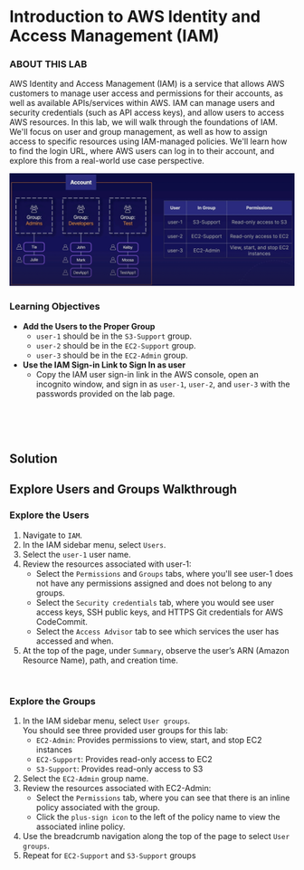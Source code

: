 # Introduction to AWS Identity and Access Management (IAM)

### ABOUT THIS LAB
AWS Identity and Access Management (IAM) is a service that allows AWS customers to manage user access and permissions for their accounts, as well as available APIs/services within AWS. IAM can manage users and security credentials (such as API access keys), and allow users to access AWS resources.
In this lab, we will walk through the foundations of IAM. We'll focus on user and group management, as well as how to assign access to specific resources using IAM-managed policies. We'll learn how to find the login URL, where AWS users can log in to their account, and explore this from a real-world use case perspective.

![](../img/6.1.LabDiagram.png)

### Learning Objectives
- **Add the Users to the Proper Group**
    - `user-1` should be in the `S3-Support` group.
    - `user-2` should be in the `EC2-Support` group.
    - `user-3` should be in the `EC2-Admin` group.
- **Use the IAM Sign-in Link to Sign In as user**
  - Copy the IAM user sign-in link in the AWS console, open an incognito window, and sign in as `user-1`, `user-2`, and `user-3` with the passwords provided on the lab page.

<br><br><br>

## Solution
## Explore Users and Groups Walkthrough
### Explore the Users
1. Navigate to `IAM`.
2. In the IAM sidebar menu, select `Users`.
3. Select the `user-1` user name.
4. Review the resources associated with user-1:
    - Select the `Permissions` and `Groups` tabs, where you'll see user-1 does not have any permissions assigned and does not belong to any groups.
    - Select the `Security credentials` tab, where you would see user access keys, SSH public keys, and HTTPS Git credentials for AWS CodeCommit.
    - Select the `Access Advisor` tab to see which services the user has accessed and when.
5. At the top of the page, under `Summary`, observe the user’s ARN (Amazon Resource Name), path, and creation time.

<br>

### Explore the Groups
1. In the IAM sidebar menu, select `User groups`.<br>You should see three provided user groups for this lab:
    - `EC2-Admin`: Provides permissions to view, start, and stop EC2 instances
    - `EC2-Support`: Provides read-only access to EC2
    - `S3-Support`: Provides read-only access to S3
2. Select the `EC2-Admin` group name.
3. Review the resources associated with EC2-Admin:
    - Select the `Permissions` tab, where you can see that there is an inline policy associated with the group.
    - Click the `plus-sign icon` to the left of the policy name to view the associated inline policy.
4. Use the breadcrumb navigation along the top of the page to select `User groups`.
5. Repeat for `EC2-Support` and `S3-Support` groups

<br><br><br>

